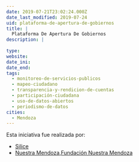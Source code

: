 ```yaml
---
date: 2019-07-21T23:02:24.000Z
date_last_modified: 2019-07-24
uid: plataforma-de-apertura-de-gobiernos
title: |
  Plataforma De Apertura De Gobiernos
description: |
  
type: 
website: 
date_ini: 
date_end: 
tags:
  - monitoreo-de-servicios-publicos
  - mapeo-ciudadano
  - transparencia-y-rendicion-de-cuentas
  - participación-ciudadana
  - uso-de-datos-abiertos
  - periodismo-de-datos
cities: 
  - Mendoza
---
```


Esta iniciativa fue realizada por:

- [Silice](/organizaciones/silice)
- [Nuestra Mendoza,Fundación Nuestra Mendoza](/organizaciones/nuestra-mendoza-fundacion-nuestra-mendoza)
